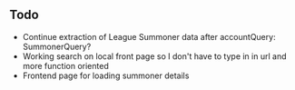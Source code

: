 
## Todo
- Continue extraction of League Summoner data after accountQuery: SummonerQuery?
- Working search on local front page so I don't have to type in in url and more function oriented
- Frontend page for loading summoner details
